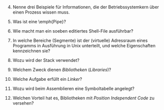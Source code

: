 4. Nenne drei Beispiele für Informationen, die der Betriebssystemkern über einen Prozess wissen muss.

4. Was ist eine \emph{Pipe}?

5. Wie macht man ein soeben editiertes Shell-File ausführbar?

6. In welche Bereiche (Segmente) ist der (virtuelle) Adressraum
  eines Programms in Ausführung in Unix unterteilt, und welche
  Eigenschaften kennzeichnen sie?

7. Wozu wird der Stack verwendet?

8. Welchem Zweck dienen *Bibliotheken* (*Libraries*)?

9. Welche Aufgabe erfüllt ein *Linker*?

10. Wozu wird beim Assemblieren eine Symboltabelle angelegt?

11. Welchen Vorteil hat es, Bibliotheken mit *Position Independent Code*
    zu versehen?

<!--  LocalWords:  
 -->

<!-- Local Variables: -->
<!-- coding: utf-8 -->
<!-- ispell-local-dictionary: "german-new8" -->
<!-- End: -->
